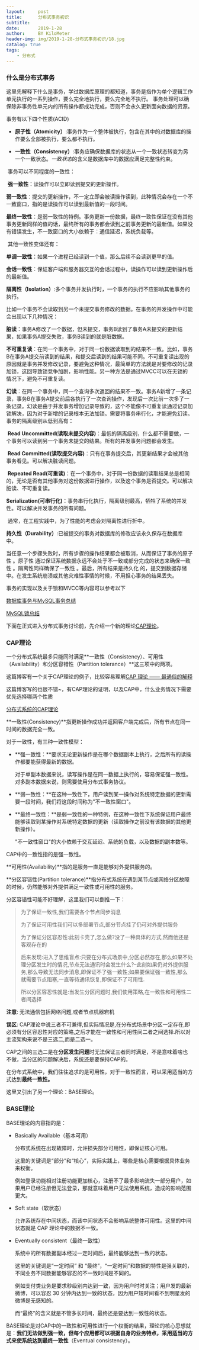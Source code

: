 ```yaml
---
layout:     post
title:      分布式事务初识
subtitle:   
date:       2019-1-28
author:     BY KiloMeter
header-img: img/2019-1-28-分布式事务初识/18.jpg
catalog: true
tags:
    - 分布式
---
```


### 什么是分布式事务

这里先解释下什么是事务，学过数据库原理的都知道，事务是指作为单个逻辑工作单元执行的一系列操作，要么完全地执行，要么完全地不执行。 事务处理可以确保除非事务性单元内的所有操作都成功完成，否则不会永久更新面向数据的资源。

事务有以下四个性质(ACID)

- **原子性（Atomicity）**:事务作为一个整体被执行，包含在其中的对数据库的操作要么全部被执行，要么都不执行。

  

- **一致性（Consistency）**:事务应确保数据库的状态从一个一致状态转变为另一个一致状态。*一致状态*的含义是数据库中的数据应满足完整性约束。

  

​       事务可以不同程度的一致性：

​      **强一致性**：读操作可以立即读到提交的更新操作。

​      **弱一致性**：提交的更新操作，不一定立即会被读操作读到，此种情况会存在一个不一致窗口，指的是读操作可以读到最新值的一段时间。

​     **最终一致性**：是弱一致性的特例。事务更新一份数据，最终一致性保证在没有其他事务更新同样的值的话，最终所有的事务都会读到之前事务更新的最新值。如果没有错误发生，不一致窗口的大小依赖于：通信延迟，系统负载等。

​     其他一致性变体还有： 

​     **单调一致性**：如果一个进程已经读到一个值，那么后续不会读到更早的值。

​     **会话一致性**：保证客户端和服务器交互的会话过程中，读操作可以读到更新操作后的最新值。

​    **隔离性（Isolation）**:多个事务并发执行时，一个事务的执行不应影响其他事务的执行。

​        比如一个事务不会读取到另一个未提交事务修改的数据。在事务的并发操作中可能会出现以下几种情况：

​        **脏读**：事务A修改了一个数据，但未提交，事务B读到了事务A未提交的更新结果，如果事务A提交失败，事务B读到的就是脏数据。

​        **不可重复读**：在同一个事务中，对于同一份数据读取到的结果不一致。比如，事务B在事务A提交前读到的结果，和提交后读到的结果可能不同。不可重复读出现的原因就是事务并发修改记录，要避免这种情况，最简单的方法就是对要修改的记录加锁，这回导致锁竞争加剧，影响性能。另一种方法是通过MVCC可以在无锁的情况下，避免不可重复读。

​        **幻读**：在同一个事务中，同一个查询多次返回的结果不一致。事务A新增了一条记录，事务B在事务A提交前后各执行了一次查询操作，发现后一次比前一次多了一条记录。幻读是由于并发事务增加记录导致的，这个不能像不可重复读通过记录加锁解决，因为对于新增的记录根本无法加锁。需要将事务串行化，才能避免幻读。
​     事务的隔离级别从低到高有：

​        **Read Uncommitted(读取未提交内容)**：最低的隔离级别，什么都不需要做，一个事务可以读到另一个事务未提交的结果。所有的并发事务问题都会发生。

​        **Read Committed(读取提交内容)**：只有在事务提交后，其更新结果才会被其他事务看见。可以解决脏读问题。

​        **Repeated Read(可重读)**：在一个事务中，对于同一份数据的读取结果总是相同的，无论是否有其他事务对这份数据进行操作，以及这个事务是否提交。可以解决脏读、不可重复读。

​        **Serialization(可串行化)**：事务串行化执行，隔离级别最高，牺牲了系统的并发性。可以解决并发事务的所有问题。

​     通常，在工程实践中，为了性能的考虑会对隔离性进行折中。

​     **持久性（Durability）**:已被提交的事务对数据库的修改应该永久保存在数据库中。

  当任意一个步骤失败时，所有步骤的操作结果都会被取消，从而保证了事务的原子性 。原子性 通过保证系统数据永远不会处于不一致或部分完成的状态来确保一致性 。隔离性同样确保了一致性 。最后，所有结果是持久化 的，提交到数据存储中。在发生系统崩溃或其他灾难性事情的时候，不用担心事务的结果丢失。

事务的实现以及关于锁和MVCC等内容可以参考以下

[数据库事务与MySQL事务总结](https://zhuanlan.zhihu.com/p/29166694)

[MySQL锁总结](https://mp.weixin.qq.com/s/sSayb346bs7-5IIWTEgV6w?)

下面在正式进入分布式事务讨论前，先介绍一个新的理论[CAP理论](https://zh.wikipedia.org/wiki/CAP%E5%AE%9A%E7%90%86)。

### CAP理论

一个分布式系统最多只能同时满足**一致性（Consistency）、可用性（Availability）和分区容错性（Partition tolerance）**这三项中的两项。

这篇博客有一个关于CAP理论的例子，比较容易理解[CAP 理论 —— 最通俗的解释](https://blog.csdn.net/lihao21/article/details/81051631)

这篇博客写的也很不错~，有CAP理论的证明，以及CAP中，什么业务情况下需要优先选择哪两个性质

[分布式系统的CAP理论](https://www.hollischuang.com/archives/666)

**一致性(Consistency)**指更新操作成功并返回客户端完成后，所有节点在同一时间的数据完全一致。

对于一致性，有三种一致性模型：

- **强一致性：**要求无论更新操作是在哪个数据副本上执行，之后所有的读操作都要能获得最新的数据。

  对于单副本数据来说，读写操作是在同一数据上执行的，容易保证强一致性。对多副本数据来说，则需要使用分布式事务协议。

- **弱一致性：**在这种一致性下，用户读到某一操作对系统特定数据的更新需要一段时间，我们将这段时间称为"不一致性窗口"。

- **最终一致性：**是弱一致性的一种特例，在这种一致性下系统保证用户最终能够读取到某操作对系统特定数据的更新（读取操作之前没有该数据的其他更新操作）。

  "不一致性窗口"的大小依赖于交互延迟、系统的负载，以及数据的副本数等。

CAP中的一致性指的是强一致性。

**可用性(Availability)**指的是服务一直是能够对外提供服务的。

**分区容错性(Partition tolerance)**指分布式系统在遇到某节点或网络分区故障的时候，仍然能够对外提供满足一致性或可用性的服务。

分区容错性可能不好理解，这里我们可以倒推一下：

> 为了保证一致性,我们需要各个节点同步消息
>
> 为了保证可用性我们可以多部署节点,部分节点挂了仍可对外提供服务
>
> 为了保证分区容忍性:此刻卡壳了,怎么做?没了一种具体的方式,然而他还是客观存在的
>
> 后来发现:进入了思维盲点:只要在分布式场景中,分区必然存在,那么如果不处理分区发生时的情况,节点无法通讯时会发生什么?–此刻如果仍对外提供服务,那么导致无法同步消息,即保证不了强一致性;如果要保证强一致性,那么就需要节点阻塞,一直等待通讯恢复,即保证不了可用性.
>
> 所以分区容忍性就是:当发生分区问题时,我们使用策略,在一致性和可用性二者间选择

**注意**: 无法通信包括网络问题,或者节点机器宕机

**误区**: CAP理论中说三者不可兼得,但实际情况是,在分布式场景中分区一定存在,即必须有分区容忍性对应的策略,之后才能在一致性和可用性间二者之间选择.所以对主流架构来说不是三选二,而是二选一。

CAP之间的三选二是在**分区发生问题**时无法保证三者同时满足，不是意味着啥也不做，当分区的问题解决后，系统还是要保持CAP的。

在分布式系统中，我们往往追求的是可用性，对于一致性而言，可以采用适当的方式达到**最终一致性。**

这里又引出了另一个理论：BASE理论。

### BASE理论

BASE理论的内容指的是：

- Basically Available（基本可用）

  分布式系统在出现故障时，允许损失部分可用性，即保证核心可用。

  这里的关键词是“部分”和“核心”，实际实践上，哪些是核心需要根据具体业务来权衡。

  例如登录功能相对注册功能更加核心，注册不了最多影响流失一部分用户，如果用户已经注册但无法登录，那就意味着用户无法使用系统，造成的影响范围更大。

- Soft state（软状态）

  允许系统存在中间状态，而该中间状态不会影响系统整体可用性。这里的中间状态就是 CAP 理论中的数据不一致。

- Eventually consistent（最终一致性）

  系统中的所有数据副本经过一定时间后，最终能够达到一致的状态。

  这里的关键词是“一定时间” 和 “最终”，“一定时间”和数据的特性是强关联的，不同业务不同数据能够容忍的不一致时间是不同的。

  例如支付类业务是要求秒级别内达到一致，因为用户时时关注；用户发的最新微博，可以容忍 30 分钟内达到一致的状态，因为用户短时间看不到明星发的微博是无感知的。

  而“最终”的含义就是不管多长时间，最终还是要达到一致性的状态。

BASE理论是对CAP中的一致性和可用性进行一个权衡的结果，理论的核心思想就是：**我们无法做到强一致，但每个应用都可以根据自身的业务特点，采用适当的方式来使系统达到最终一致性**（Eventual consistency）。




